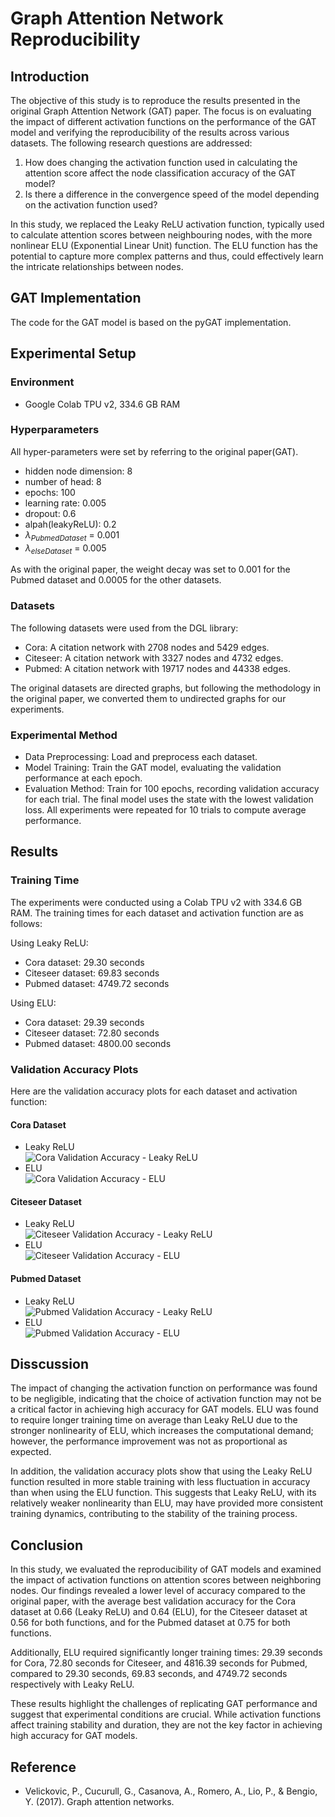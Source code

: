 # Graph Attention Network Reproducibility

## Introduction
The objective of this study is to reproduce the results presented in the original Graph Attention Network (GAT) paper. The focus is on evaluating the impact of different activation functions on the performance of the GAT model and verifying the reproducibility of the results across various datasets. The following research questions are addressed:

1. How does changing the activation function used in calculating the attention score affect the node classification accuracy of the GAT model?
2. Is there a difference in the convergence speed of the model depending on the activation function used?

In this study, we replaced the Leaky ReLU activation function, typically used to calculate attention scores between neighbouring nodes, with the more nonlinear ELU (Exponential Linear Unit) function. The ELU function has the potential to capture more complex patterns and thus, could effectively learn the intricate relationships between nodes.

## GAT Implementation
The code for the GAT model is based on the pyGAT implementation.

## Experimental Setup
### Environment
- Google Colab TPU v2, 334.6 GB RAM
### Hyperparameters
All hyper-parameters were set by referring to the original paper(GAT).
- hidden node dimension: 8
- number of head: 8
- epochs: 100
- learning rate: 0.005
- dropout: 0.6
- alpah(leakyReLU): 0.2
- $\lambda_{PubmedDataset}$ = 0.001
- $\lambda_{elseDataset}$ = 0.005  

As with the original paper, the weight decay was set to 0.001 for the Pubmed dataset and 0.0005 for the other datasets.

### Datasets

The following datasets were used from the DGL library:

- Cora: A citation network with 2708 nodes and 5429 edges.
- Citeseer: A citation network with 3327 nodes and 4732 edges.
- Pubmed: A citation network with 19717 nodes and 44338 edges.

The original datasets are directed graphs, but following the methodology in the original paper, we converted them to undirected graphs for our experiments.

### Experimental Method
- Data Preprocessing: Load and preprocess each dataset.
- Model Training: Train the GAT model, evaluating the validation performance at each epoch.
- Evaluation Method: Train for 100 epochs, recording validation accuracy for each trial. The final model uses the state with the lowest validation loss. All experiments were repeated for 10 trials to compute average performance.

## Results

### Training Time
 The experiments were conducted using a Colab TPU v2 with 334.6 GB RAM. The training times for each dataset and activation function are as follows:

Using Leaky ReLU:
- Cora dataset: 29.30 seconds
- Citeseer dataset: 69.83 seconds
- Pubmed dataset: 4749.72 seconds

Using ELU:
- Cora dataset: 29.39 seconds
- Citeseer dataset: 72.80 seconds
- Pubmed dataset: 4800.00 seconds


### Validation Accuracy Plots
Here are the validation accuracy plots for each dataset and activation function:

#### Cora Dataset
- Leaky ReLU  
![Cora Validation Accuracy - Leaky ReLU](./results/Cora_val_acc_leaky_relu.png)
- ELU  
![Cora Validation Accuracy - ELU](./results/Cora_val_acc_elu.png)

#### Citeseer Dataset
- Leaky ReLU   
![Citeseer Validation Accuracy - Leaky ReLU](./results/Citeseer_val_acc_leaky_relu.png)
- ELU  
![Citeseer Validation Accuracy - ELU](./results/Citeseer_val_acc_elu.png)

#### Pubmed Dataset
- Leaky ReLU  
![Pubmed Validation Accuracy - Leaky ReLU](./results/Pubmed_val_acc_leaky_relu.png)
- ELU  
![Pubmed Validation Accuracy - ELU](./results/Pubmed_val_acc_elu.png)

## Disscussion
The impact of changing the activation function on performance was found to be negligible, indicating that the choice of activation function may not be a critical factor in achieving high accuracy for GAT models. ELU was found to require longer training time on average than Leaky ReLU due to the stronger nonlinearity of ELU, which increases the computational demand; however, the performance improvement was not as proportional as expected.

In addition, the validation accuracy plots show that using the Leaky ReLU function resulted in more stable training with less fluctuation in accuracy than when using the ELU function. This suggests that Leaky ReLU, with its relatively weaker nonlinearity than ELU, may have provided more consistent training dynamics, contributing to the stability of the training process.

## Conclusion
In this study, we evaluated the reproducibility of GAT models and examined the impact of activation functions on attention scores between neighboring nodes. Our findings revealed a lower level of accuracy compared to the original paper, with the average best validation accuracy for the Cora dataset at 0.66 (Leaky ReLU) and 0.64 (ELU), for the Citeseer dataset at 0.56 for both functions, and for the Pubmed dataset at 0.75 for both functions.

Additionally, ELU required significantly longer training times: 29.39 seconds for Cora, 72.80 seconds for Citeseer, and 4816.39 seconds for Pubmed, compared to 29.30 seconds, 69.83 seconds, and 4749.72 seconds respectively with Leaky ReLU.

These results highlight the challenges of replicating GAT performance and suggest that experimental conditions are crucial. While activation functions affect training stability and duration, they are not the key factor in achieving high accuracy for GAT models.

## Reference
- Velickovic, P., Cucurull, G., Casanova, A., Romero, A., Lio, P., & Bengio, Y. (2017). Graph attention networks.